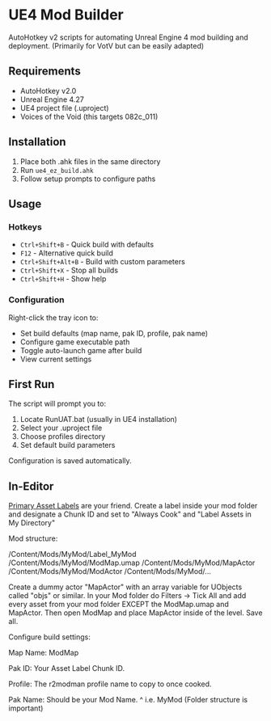 # UE4 Mod Builder

AutoHotkey v2 scripts for automating Unreal Engine 4 mod building and deployment. (Primarily for VotV but can be easily adapted)

## Requirements

- AutoHotkey v2.0
- Unreal Engine 4.27
- UE4 project file (.uproject)
- Voices of the Void (this targets 082c_011)

## Installation

1. Place both .ahk files in the same directory
2. Run `ue4_ez_build.ahk`
3. Follow setup prompts to configure paths

## Usage

### Hotkeys

- `Ctrl+Shift+B` - Quick build with defaults
- `F12` - Alternative quick build  
- `Ctrl+Shift+Alt+B` - Build with custom parameters
- `Ctrl+Shift+X` - Stop all builds
- `Ctrl+Shift+H` - Show help

### Configuration

Right-click the tray icon to:
- Set build defaults (map name, pak ID, profile, pak name)
- Configure game executable path
- Toggle auto-launch game after build
- View current settings

## First Run

The script will prompt you to:
1. Locate RunUAT.bat (usually in UE4 installation)
2. Select your .uproject file
3. Choose profiles directory
4. Set default build parameters

Configuration is saved automatically.

## In-Editor

[Primary Asset Labels](https://dev.epicgames.com/documentation/en-us/unreal-engine/cooking-content-and-creating-chunks-in-unreal-engine) are your friend. Create a label inside your mod folder and designate a Chunk ID and set to "Always Cook" and "Label Assets in My Directory"

Mod structure:

/Content/Mods/MyMod/Label_MyMod
/Content/Mods/MyMod/ModMap.umap
/Content/Mods/MyMod/MapActor
/Content/Mods/MyMod/ModActor
/Content/Mods/MyMod/...

Create a dummy actor "MapActor" with an array variable for UObjects called "objs" or similar.
In your Mod folder do Filters -> Tick All and add every asset from your mod folder EXCEPT the ModMap.umap and MapActor. Then open ModMap and place MapActor inside of the level. Save all.

Configure build settings:

Map Name: ModMap

Pak ID: Your Asset Label Chunk ID.

Profile: The r2modman profile name to copy to once cooked.

Pak Name: Should be your Mod Name. ^ i.e. MyMod (Folder structure is important)



